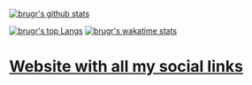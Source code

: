 [![brugr's github stats](https://github-readme-stats.vercel.app/api?username=brugr&theme=nord&show_icons=true)](https://github.com/brugr)

[![brugr's top Langs](https://github-readme-stats.vercel.app/api/top-langs/?username=brugr&theme=nord&layout=compact&langs_count=6)](https://github.com/brugr) [![brugr's wakatime stats](https://github-readme-stats.vercel.app/api/wakatime?username=brugr&theme=nord&layout=compact)](https://wakatime.com/@brugr)

# [Website with all my social links](https://brugr.github.io)
